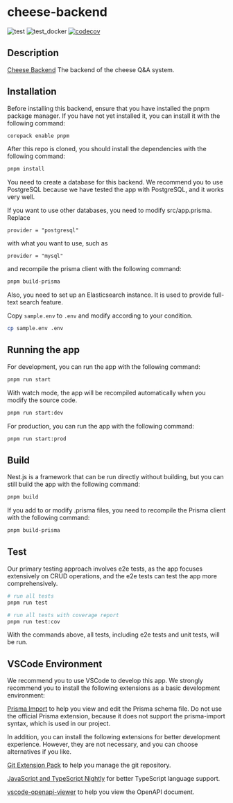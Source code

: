 # cheese-backend

![test](https://github.com/SageSeekerSociety/cheese-backend/actions/workflows/test.yml/badge.svg)
![test_docker](https://github.com/SageSeekerSociety/cheese-backend/actions/workflows/build-test-docker-dev.yml/badge.svg)
[![codecov](https://codecov.io/gh/SageSeekerSociety/cheese-backend/graph/badge.svg?token=ZWHHESBFJW)](https://codecov.io/gh/SageSeekerSociety/cheese-backend)

## Description

[Cheese Backend](https://github.com/SageSeekerSociety/cheese-backend)
The backend of the cheese Q&A system.

## Installation

Before installing this backend, ensure that you have installed the pnpm package manager. If you have not yet installed it, you can install it with the following command:

```bash
corepack enable pnpm
```

After this repo is cloned, you should install the dependencies with the following command:

```bash
pnpm install
```

You need to create a database for this backend. We recommend you to use PostgreSQL because we have tested the app with PostgreSQL, and it works very well.

If you want to use other databases, you need to modify src/app.prisma. Replace

```prisma
provider = "postgresql"
```

with what you want to use, such as

```prisma
provider = "mysql"
```

and recompile the prisma client with the following command:

```bash
pnpm build-prisma
```

Also, you need to set up an Elasticsearch instance. It is used to provide full-text search feature.

Copy `sample.env` to `.env` and modify according to your condition.

```bash
cp sample.env .env
```

## Running the app

For development, you can run the app with the following command:

```bash
pnpm run start
```

With watch mode, the app will be recompiled automatically when you modify the source code.

```bash
pnpm run start:dev
```

For production, you can run the app with the following command:

```bash
pnpm run start:prod
```

## Build

Nest.js is a framework that can be run directly without building, but you can still build the app with the following command:

```bash
pnpm build
```

If you add to or modify .prisma files, you need to recompile the Prisma client with the following command:

```bash
pnpm build-prisma
```

## Test

Our primary testing approach involves e2e tests, as the app focuses extensively on CRUD operations, and the e2e tests can test the app more comprehensively.

```bash
# run all tests
pnpm run test

# run all tests with coverage report
pnpm run test:cov
```

With the commands above, all tests, including e2e tests and unit tests, will be run.

## VSCode Environment

We recommend you to use VSCode to develop this app. We strongly recommend you to install the following extensions as a basic development environment:

[Prisma Import](https://marketplace.visualstudio.com/items?itemName=ajmnz.prisma-import) to help you view and edit the Prisma schema file. Do not use the official Prisma extension, because it does not support the prisma-import syntax, which is used in our project.

In addition, you can install the following extensions for better development experience. However, they are not necessary, and you can choose alternatives if you like.

[Git Extension Pack](https://marketplace.visualstudio.com/items?itemName=donjayamanne.git-extension-pack) to help you manage the git repository.

[JavaScript and TypeScript Nightly](https://marketplace.visualstudio.com/items?itemName=ms-vscode.vscode-typescript-next&ssr=false#qna) for better TypeScript language support.

[vscode-openapi-viewer](https://marketplace.visualstudio.com/items?itemName=AndrewButson.vscode-openapi-viewer) to help you view the OpenAPI document.
